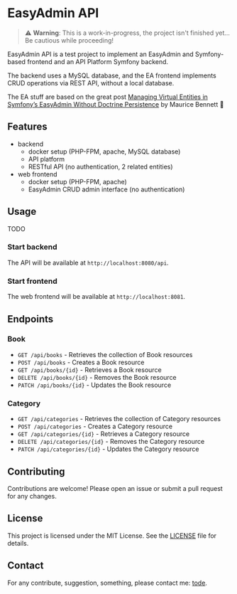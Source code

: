 
# EasyAdmin API

> ⚠️ **Warning**: This is a work-in-progress, the project isn't finished yet... Be cautious while proceeding!

EasyAdmin API is a test project to implement an EasyAdmin and Symfony-based frontend and an API Platform Symfony backend.

The backend uses a MySQL database, and the EA frontend implements CRUD operations via REST API, without a local database.

The EA stuff are based on the great post [Managing Virtual Entities in Symfony’s EasyAdmin Without Doctrine Persistence](https://medium.com/@maurice2k5/managing-virtual-entities-in-symfonys-easyadmin-without-doctrine-persistence-2271c3711c41) by Maurice Bennett 👏


## Features

- backend
  - docker setup (PHP-FPM, apache, MySQL database)
  - API platform 
  - RESTful API (no authentication, 2 related entities)
- web frontend
  - docker setup (PHP-FPM, apache)
  - EasyAdmin CRUD admin interface (no authentication)


## Usage

TODO

### Start backend

The API will be available at `http://localhost:8080/api`.

### Start frontend

The web frontend will be available at `http://localhost:8081`.


## Endpoints

### Book

- `GET /api/books` - Retrieves the collection of Book resources
- `POST /api/books` - Creates a Book resource
- `GET /api/books/{id}` - Retrieves a Book resource
- `DELETE /api/books/{id}` - Removes the Book resource
- `PATCH /api/books/{id}` - Updates the Book resource

### Category

- `GET /api/categories` - Retrieves the collection of Category resources
- `POST /api/categories` - Creates a Category resource
- `GET /api/categories/{id}` - Retrieves a Category resource
- `DELETE /api/categories/{id}` - Removes the Category resource
- `PATCH /api/categories/{id}` - Updates the Category resource

## Contributing

Contributions are welcome! Please open an issue or submit a pull request for any changes.

## License

This project is licensed under the MIT License. See the [LICENSE](LICENSE) file for details.

## Contact

For any contribute, suggestion, something, please contact me: [tode](mailto:c.todeschini@metarete.it).

